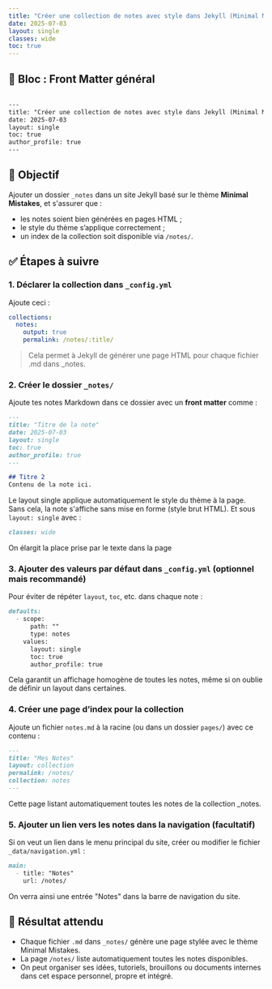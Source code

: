 ```yaml
---
title: "Créer une collection de notes avec style dans Jekyll (Minimal Mistakes)"
date: 2025-07-03
layout: single
classes: wide
toc: true
---
```


## 📄 Bloc : Front Matter général

```markdown

---
title: "Créer une collection de notes avec style dans Jekyll (Minimal Mistakes)"
date: 2025-07-03
layout: single
toc: true
author_profile: true
---


```


## 🎯 Objectif

Ajouter un dossier `_notes` dans un site Jekyll basé sur le thème **Minimal Mistakes**, et s'assurer que :

- les notes soient bien générées en pages HTML ;
- le style du thème s’applique correctement ;
- un index de la collection soit disponible via `/notes/`.

## ✅ Étapes à suivre
### 1. Déclarer la collection dans `_config.yml`

Ajoute ceci :

```yaml
collections:
  notes:
    output: true
    permalink: /notes/:title/
```
> Cela permet à Jekyll de générer une page HTML pour chaque fichier .md dans _notes.

### 2. Créer le dossier `_notes/`

Ajoute tes notes Markdown dans ce dossier avec un **front matter** comme :

```markdown
---
title: "Titre de la note"
date: 2025-07-03
layout: single
toc: true
author_profile: true
---

## Titre 2
Contenu de la note ici.

```

Le layout single applique automatiquement le style du thème à la page. Sans cela, la note s'affiche sans mise en forme (style brut HTML).
Et sous `layout: single` avec :

```markdown
classes: wide
```
On élargit la place prise par le texte dans la page


### 3. Ajouter des valeurs par défaut dans `_config.yml` (optionnel mais recommandé)

Pour éviter de répéter `layout`, `toc`, etc. dans chaque note :

```markdown
defaults:
  - scope:
      path: ""
      type: notes
    values:
      layout: single
      toc: true
      author_profile: true
```

Cela garantit un affichage homogène de toutes les notes, même si on oublie de définir un layout dans certaines.

### 4. Créer une page d’index pour la collection

Ajoute un fichier `notes.md` à la racine (ou dans un dossier `pages/`) avec ce contenu :

```markdown
---
title: "Mes Notes"
layout: collection
permalink: /notes/
collection: notes
---
```

Cette page listant automatiquement toutes les notes de la collection _notes.

### 5. Ajouter un lien vers les notes dans la navigation (facultatif)

Si on veut un lien dans le menu principal du site, créer ou modifier le fichier `_data/navigation.yml` :

```markdown
main:
  - title: "Notes"
    url: /notes/
```
On verra ainsi une entrée "Notes" dans la barre de navigation du site.

## 🧪 Résultat attendu

- Chaque fichier `.md` dans `_notes/` génère une page stylée avec le thème Minimal Mistakes.
- La page `/notes/` liste automatiquement toutes les notes disponibles.
- On peut organiser ses idées, tutoriels, brouillons ou documents internes dans cet espace personnel, propre et intégré.
